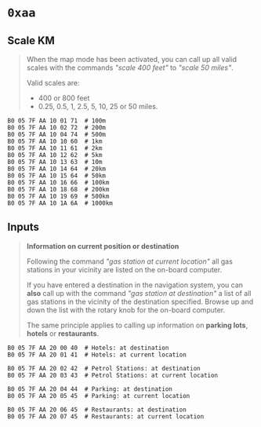 # `0xaa`

## Scale KM

> When the map mode has been activated, you can call up all valid scales with the commands *"scale 400 feet"* to *"scale 50 miles"*.
> 
> Valid scales are:  
> - 400 or 800 feet  > - 0.25, 0.5, 1, 2.5, 5, 10, 25 or 50 miles.

    B0 05 7F AA 10 01 71  # 100m
    B0 05 7F AA 10 02 72  # 200m
    B0 05 7F AA 10 04 74  # 500m
    B0 05 7F AA 10 10 60  # 1km
    B0 05 7F AA 10 11 61  # 2km
    B0 05 7F AA 10 12 62  # 5km
    B0 05 7F AA 10 13 63  # 10m
    B0 05 7F AA 10 14 64  # 20km
    B0 05 7F AA 10 15 64  # 50km
    B0 05 7F AA 10 16 66  # 100km
    B0 05 7F AA 10 18 68  # 200km
    B0 05 7F AA 10 19 69  # 500km
    B0 05 7F AA 10 1A 6A  # 1000km

## Inputs

> **Information on current position or destination**  
> 
> Following the command *"gas station at current location"* all gas stations in your vicinity are listed on the on-board computer.
> 
> If you have entered a destination in the navigation system, you can **also** call up with the command *"gas station at destination"* a list of all gas stations in the vicinity of the destination specified. Browse up and down the list with the rotary knob for the on-board computer.
> 
> The same principle applies to calling up information on **parking lots**, **hotels** or **restaurants**.

    B0 05 7F AA 20 00 40  # Hotels: at destination
    B0 05 7F AA 20 01 41  # Hotels: at current location
    
    B0 05 7F AA 20 02 42  # Petrol Stations: at destination
    B0 05 7F AA 20 03 43  # Petrol Stations: at current location
    
    B0 05 7F AA 20 04 44  # Parking: at destination
    B0 05 7F AA 20 05 45  # Parking: at current location
    
    B0 05 7F AA 20 06 45  # Restaurants: at destination
    B0 05 7F AA 20 07 45  # Restaurants: at current location